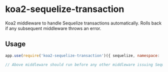 # koa2-sequelize-transaction

Koa2 middleware to handle Sequelize transactions automatically. Rolls back if any subsequent middleware throws an error.

## Usage

```js
app.use(require('koa2-sequelize-transaction')({ sequelize, namespace: 'your-app-namespace' }));

// Above middleware should run before any other middleware issuing Sequelize queries

```
